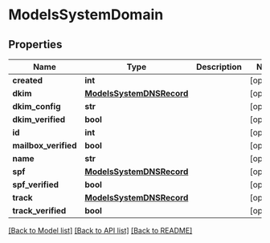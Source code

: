 # ModelsSystemDomain

## Properties
Name | Type | Description | Notes
------------ | ------------- | ------------- | -------------
**created** | **int** |  | [optional] 
**dkim** | [**ModelsSystemDNSRecord**](ModelsSystemDNSRecord.md) |  | [optional] 
**dkim_config** | **str** |  | [optional] 
**dkim_verified** | **bool** |  | [optional] 
**id** | **int** |  | [optional] 
**mailbox_verified** | **bool** |  | [optional] 
**name** | **str** |  | [optional] 
**spf** | [**ModelsSystemDNSRecord**](ModelsSystemDNSRecord.md) |  | [optional] 
**spf_verified** | **bool** |  | [optional] 
**track** | [**ModelsSystemDNSRecord**](ModelsSystemDNSRecord.md) |  | [optional] 
**track_verified** | **bool** |  | [optional] 

[[Back to Model list]](../README.md#documentation-for-models) [[Back to API list]](../README.md#documentation-for-api-endpoints) [[Back to README]](../README.md)


